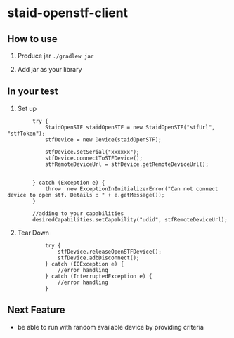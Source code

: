 # staid-openstf-client

## How to use
1. Produce jar 
```./gradlew jar```

2. Add jar as your library

## In your test
1. Set up
```
        try {
            StaidOpenSTF staidOpenSTF = new StaidOpenSTF("stfUrl", "stfToken");
            stfDevice = new Device(staidOpenSTF);

            stfDevice.setSerial("xxxxxx");
            stfDevice.connectToSTFDevice();
            stfRemoteDeviceUrl = stfDevice.getRemoteDeviceUrl();

            
        } catch (Exception e) {
            throw  new ExceptionInInitializerError("Can not connect device to open stf. Details : " + e.getMessage());
        }
         
        //adding to your capabilities
        desiredCapabilities.setCapability("udid", stfRemoteDeviceUrl);
```
2. Tear Down
```
            try {
                stfDevice.releaseOpenSTFDevice();
                stfDevice.adbDisconnect();
            } catch (IOException e) {
                //error handling
            } catch (InterruptedException e) {
                //error handling
            }
```

## Next Feature
- be able to run with random available device by providing criteria
